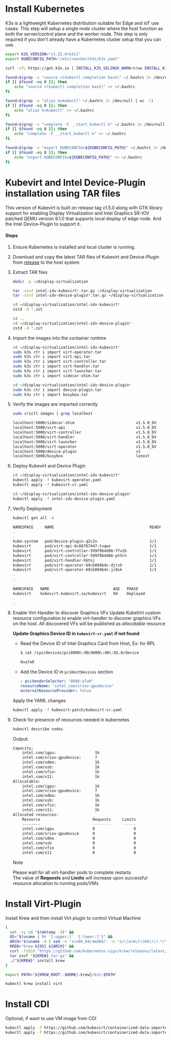 # Install Kubernetes
K3s is a lightweight Kubernetes distribution suitable for Edge and IoT use cases. This step will setup a single node cluster where the host function as both the server/control plane and the worker node. This step is only required if you don't already have a Kubernetes cluster setup that you can use.
```sh
export K3S_VERSION="v1.32.6+k3s1"
export KUBECONFIG_PATH="/etc/rancher/k3s/k3s.yaml"

curl -sfL https://get.k3s.io | INSTALL_K3S_SELINUX_WARN=true INSTALL_K3S_VERSION=${K3S_VERSION}  sh -s - --disable=traefik --write-kubeconfig-mode=644

found=$(grep -x "source <(kubectl completion bash)" ~/.bashrc 2> /dev/null | wc -l)
if [[ $found -eq 0 ]]; then
    echo "source <(kubectl completion bash)" >> ~/.bashrc
fi

found=$(grep -x "alias k=kubectl" ~/.bashrc 2> /dev/null | wc -l)
if [[ $found -eq 0 ]]; then
    echo "alias k=kubectl" >> ~/.bashrc
fi

found=$(grep -x "complete -F __start_kubectl k" ~/.bashrc 2> /dev/null | wc -l)
if [[ $found -eq 0 ]]; then
    echo "complete -F __start_kubectl k" >> ~/.bashrc
fi

found=$(grep -x "export KUBECONFIG=${KUBECONFIG_PATH}" ~/.bashrc 2> /dev/null | wc -l)
if [[ $found -eq 0 ]]; then
    echo "export KUBECONFIG=${KUBECONFIG_PATH}" >> ~/.bashrc
fi
```

# Kubevirt and Intel Device-Plugin installation using TAR files
This version of Kubevirt is built on release tag v1.5.0 along with GTK library support for enabling Display Virtualization and Intel Graphics SR-IOV patched QEMU version 9.1.0 that supports local display of edge node. And the Intel Device-Plugin to support it.

#### Steps
1.  Ensure Kubernetes is installed and local cluster is running.
2.  Download and copy the latest TAR files of Kubevirt and Device-Plugin from [release](https://github.com/open-edge-platform/edge-desktop-virtualization/releases) to the host system
3.  Extract TAR files
    ```sh
    mkdir -p ~/display-virtualization

    tar -xzvf intel-idv-kubevirt*.tar.gz ~/display-virtualization
    tar -xzvf intel-idv-device-plugin*.tar.gz ~/display-virtualization

    cd ~/display-virtualization/intel-idv-kubevirt*
    zstd -d *.zst

    cd ..
    cd ~/display-virtualization/intel-idv-device-plugin*
    zstd -d *.zst
    ```
4.  Import the images into the container runtime
    ```sh
    cd ~/display-virtualization/intel-idv-kubevirt*
    sudo k3s ctr i import virt-operator.tar
    sudo k3s ctr i import virt-api.tar
    sudo k3s ctr i import virt-controller.tar
    sudo k3s ctr i import virt-handler.tar
    sudo k3s ctr i import virt-launcher.tar
    sudo k3s ctr i import sidecar-shim.tar

    cd ~/display-virtualization/intel-idv-device-plugin*
    sudo k3s ctr i import device-plugin.tar
    sudo k3s ctr i import busybox.tar
    ```
5.  Verify the images are imported correctly
    ```sh
    sudo crictl images | grep localhost

    localhost:5000/sidecar-shim                           v1.5.0_DV           c48d79a700926       51.5MB
    localhost:5000/virt-api                               v1.5.0_DV           025a39d7f7504       28.6MB
    localhost:5000/virt-controller                        v1.5.0_DV           d1cb23d032aa0       27.9MB
    localhost:5000/virt-handler                           v1.5.0_DV           a9bd1a37e2e0c       90.7MB
    localhost:5000/virt-launcher                          v1.5.0_DV           c69ddc6b90387       403MB
    localhost:5000/virt-operator                          v1.5.0_DV           99462ddb3a866       39.8MB
    localhost:5000/device-plugin                          v1                  156ba1fcaf549       21.3MB
    localhost:5000/busybox                                latest              ff7a7936e9306       2.21MB
    ```
6.  Deploy Kubevirt and Device Plugin
    ```sh
    cd ~/display-virtualization/intel-idv-kubevirt*
    kubectl apply -f kubevirt-operator.yaml
    kubectl apply -f kubevirt-cr.yaml

    cd ~/display-virtualization/intel-idv-device-plugin*
    kubectl apply -f intel-idv-device-plugin.yaml
    ```
7.  Verify Deployment
    ```sh
    kubectl get all -A

    NAMESPACE     NAME                                          READY   STATUS    RESTARTS      AGE
    .
    .
    kube-system   pod/device-plugin-q2c2n                       1/1     Running   0             10d
    kubevirt      pod/virt-api-6c66767447-tvqwz                 1/1     Running   0             8d
    kubevirt      pod/virt-controller-599f9b4d86-ffv2b          1/1     Running   0             8d
    kubevirt      pod/virt-controller-599f9b4d86-pt5rn          1/1     Running   0             8d
    kubevirt      pod/virt-handler-hbtsj                        1/1     Running   0             8d
    kubevirt      pod/virt-operator-69cb894b4c-djrzh            1/1     Running   0             8d
    kubevirt      pod/virt-operator-69cb894b4c-jc8sk            1/1     Running   0             8d
    .
    .
    .
    NAMESPACE   NAME                            AGE   PHASE
    kubevirt    kubevirt.kubevirt.io/kubevirt   9d    Deployed
    .
    .
    ```
8.  Enable Virt-Handler to discover Graphics VFs
    Update KubeVirt custom resource configuration to enable virt-handler to discover graphics VFs on the host. All discovered VFs will be published as *allocatable* resource

    **Update Graphics Device ID in `kubevirt-cr.yaml` if not found**
      - Read the Device ID of Intel Graphics Card from Host, Ex: for RPL
        ```sh
        $ cat /sys/devices/pci0000\:00/0000\:00\:02.0/device

        0xa7a0
        ```
      - Add the Device ID in `pciHostDevices` section
        ```yaml
        - pciVendorSelector: "8086:a7a0"
        resourceName: "intel.com/sriov-gpudevice"
        externalResourceProvider: false
        ```

    Apply the YAML changes
    ```sh
    kubectl apply -f kubevirt-patch/kubevirt-cr.yaml
    ```
9.  Check for presence of resources needed in kubernetes
    ```sh
    kubectl describe nodes
    ```
    Output:
    ```sh
    Capacity:
        intel.com/igpu:                 1k
        intel.com/sriov-gpudevice:      7
        intel.com/udma:                 1k
        intel.com/usb:                  1k
        intel.com/vfio:                 1k
        intel.com/x11:                  1k
    Allocatable:
        intel.com/igpu:                 1k
        intel.com/sriov-gpudevice:      7
        intel.com/udma:                 1k
        intel.com/usb:                  1k
        intel.com/vfio:                 1k
        intel.com/x11:                  1k
    Allocated resources:
        Resource                       Requests     Limits
        --------                       --------     ------
        intel.com/igpu                 0                 0
        intel.com/sriov-gpudevice      0                 0
        intel.com/udma                 0                 0
        intel.com/usb                  0                 0
        intel.com/vfio                 0                 0
        intel.com/x11                  0                 0
    ```
    > [!Note] 
    > Please wait for all virt-handler pods to complete restarts\
    > The value of **Requests** and **Limits** will increase upon successful resource allocation to running pods/VMs


# Install Virt-Plugin

  Install Krew and then install Virt plugin to control Virtual Machine
  ```sh
  (
    set -x; cd "$(mktemp -d)" &&
    OS="$(uname | tr '[:upper:]' '[:lower:]')" &&
    ARCH="$(uname -m | sed -e 's/x86_64/amd64/' -e 's/\(arm\)\(64\)\?.*/\1\2/' -e 's/aarch64$/arm64/')" &&
    KREW="krew-${OS}_${ARCH}" &&
    curl -fsSLO "https://github.com/kubernetes-sigs/krew/releases/latest/download/${KREW}.tar.gz" &&
    tar zxvf "${KREW}.tar.gz" &&
    ./"${KREW}" install krew
  )

  export PATH="${KREW_ROOT:-$HOME/.krew}/bin:$PATH"

  kubectl krew install virt
  ```

# Install CDI
  Optional, if want to use VM image from CDI
  ```sh
  kubectl apply -f https://github.com/kubevirt/containerized-data-importer/releases/download/v1.60.3/cdi-operator.yaml
  kubectl apply -f https://github.com/kubevirt/containerized-data-importer/releases/download/v1.60.3/cdi-cr.yaml
  ```
